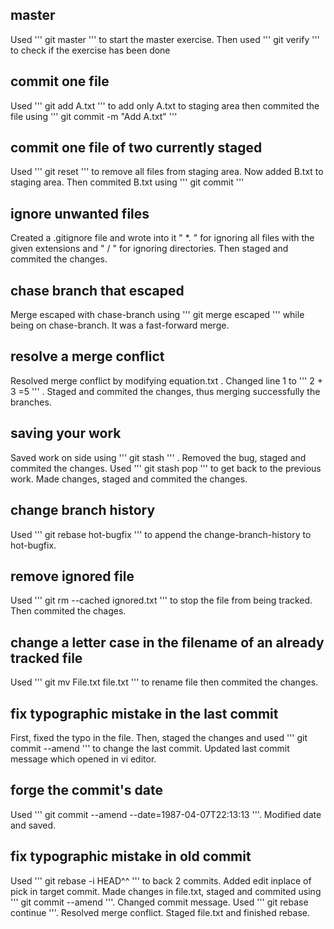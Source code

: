 ## master

Used ''' git master ''' to start the master exercise. Then used ''' git verify ''' to check if the exercise has been done

## commit one file

Used ''' git add A.txt ''' to add only A.txt to staging area then commited the file using ''' git commit -m "Add A.txt" '''

## commit one file of two currently staged

Used ''' git reset ''' to remove all files from staging area. Now added B.txt to staging area. Then commited B.txt using ''' git commit '''

## ignore unwanted files

Created a .gitignore file and wrote into it " \*.<extension-name> " for ignoring all files with the given extensions and " <library-name>/ " for ignoring directories. Then staged and commited the changes.

## chase branch that escaped

Merge escaped with chase-branch using ''' git merge escaped ''' while being on chase-branch. It was a fast-forward merge.

## resolve a merge conflict

Resolved merge conflict by modifying equation.txt . Changed line 1 to ''' 2 + 3 =5 ''' . Staged and commited the changes, thus merging successfully the branches.

## saving your work

Saved work on side using ''' git stash ''' . Removed the bug, staged and commited the changes. Used ''' git stash pop ''' to get back to the previous work. Made changes, staged and commited the changes.

## change branch history

Used ''' git rebase hot-bugfix ''' to append the change-branch-history to hot-bugfix.

## remove ignored file

Used ''' git rm --cached ignored.txt ''' to stop the file from being tracked. Then commited the chages.

## change a letter case in the filename of an already tracked file

Used ''' git mv File.txt file.txt ''' to rename file then commited the changes.

## fix typographic mistake in the last commit

First, fixed the typo in the file. Then, staged the changes and used ''' git commit --amend ''' to change the last commit. Updated last commit message which opened in vi editor.

## forge the commit's date

Used ''' git commit --amend --date=1987-04-07T22:13:13 '''. Modified date and saved.

## fix typographic mistake in old commit

Used ''' git rebase -i HEAD^^ ''' to back 2 commits. Added edit inplace of pick in target commit. Made changes in file.txt, staged and commited using ''' git commit --amend '''. Changed commit message. Used ''' git rebase continue '''. Resolved merge conflict. Staged file.txt and finished rebase.
